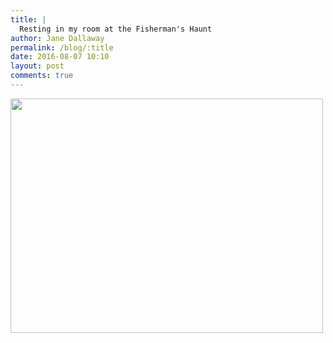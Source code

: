```yaml
---
title: |
  Resting in my room at the Fisherman's Haunt
author: Jane Dallaway
permalink: /blog/:title
date: 2016-08-07 10:10
layout: post
comments: true
---
```


<div><a href="http://static.skitters.dallaway.com/tp_IMG_0993.JPG"><img src="http://static.skitters.dallaway.com/tp_thumb_IMG_0993.JPG" width="500" height="375"/></a></div>



  

      

